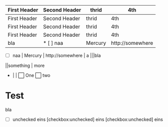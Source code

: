 First Header | Second Header | thrid | 4th
------------ | ------------- | ------------- | -------------
First Header | Second Header | thrid | 4th
First Header | Second Header | thrid | 4th
First Header | Second Header | thrid | 4th
bla | * [ ] naa | Mercury | http://somewhere 

* [ ] naa | Mercury | http://somewhere | a
|||bla

||something | more
- | | :white_large_square: One
    :white_large_square: two
    
    
# Test

bla

 * [ ] unchecked  eins
  [checkbox:unchecked] eins
  [checkbox:unchecked] eins
    
